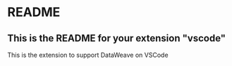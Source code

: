 # README
## This is the README for your extension "vscode" 

This is the extension to support DataWeave on VSCode
